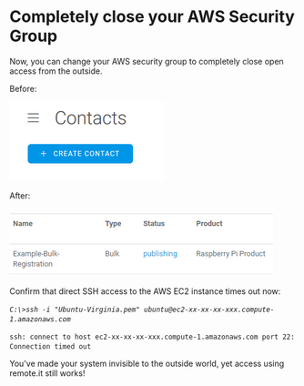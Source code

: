 # Completely close your AWS Security Group

Now, you can change your AWS security group to completely close open access from the outside.

Before:

![](../../.gitbook/assets/image%20%28466%29.png)

After:

![](../../.gitbook/assets/image%20%28169%29.png)

Confirm that direct SSH access to the AWS EC2 instance times out now:

_`C:\>ssh -i "Ubuntu-Virginia.pem" ubuntu@ec2-xx-xx-xx-xxx.compute-1.amazonaws.com`_ 

`ssh: connect to host ec2-xx-xx-xx-xxx.compute-1.amazonaws.com port 22: Connection timed out`

You've made your system invisible to the outside world, yet access using remote.it still works!



